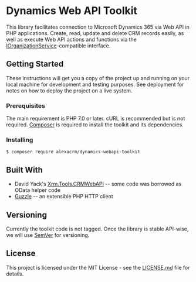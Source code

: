 # Dynamics Web API Toolkit

This library facilitates connection to Microsoft Dynamics 365 via Web API in PHP applications. Create, read, update and delete CRM records easily, as well as execute Web API actions and functions via the [IOrganizationService](https://msdn.microsoft.com/en-us/library/microsoft.xrm.sdk.iorganizationservice.aspx)-compatible interface.

## Getting Started

These instructions will get you a copy of the project up and running on your local machine for development and testing purposes. See deployment for notes on how to deploy the project on a live system.

### Prerequisites

The main requirement is PHP 7.0 or later. cURL is recommended but is not required. [Composer](https://getcomposer.org/) is required to install the toolkit and its dependencies.

### Installing

```
$ composer require alexacrm/dynamics-webapi-toolkit
```

## Built With

* David Yack's [Xrm.Tools.CRMWebAPI](https://github.com/davidyack/Xrm.Tools.CRMWebAPI) -- some code was borrowed as OData helper code
* [Guzzle](https://github.com/guzzle/guzzle) -- an extensible PHP HTTP client

## Versioning

Currently the toolkit code is not tagged. Once the library is stable API-wise, we will use [SemVer](http://semver.org/) for versioning. 

## License

This project is licensed under the MIT License - see the [LICENSE.md](LICENSE.md) file for details.
